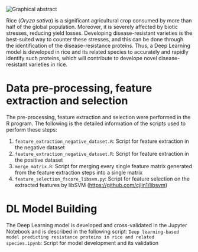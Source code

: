 
![Graphical abstract](https://github.com/VedikaaDhiman/Deep-learning-based-model-predicting-resistance-proteins-in-rice-and-related-species/blob/main/Abstract.png?raw=true)

Rice (_Oryza sativa_) is a significant agricultural crop consumed by more than half of the global population. Moreover, it is severely affected by biotic stresses, reducing yield losses. Developing disease-resistant varieties is the best-suited way to counter these stresses, and this can be done through the identification of the disease-resistance proteins. Thus, a Deep Learning model is developed in rice and its related species to accurately and rapidly identify such proteins, which will contribute to develope novel disease-resistant varieties in rice.

# Data pre-processing, feature extraction and selection

The pre-processing, feature extraction and selection were performed in the R program. The following is the detailed information of the scripts used to perform these steps:
1. ```feature_extraction_negative_dataset.R```: Script for feature extraction in the negative dataset
2. ```feature_extraction_negative_dataset.R```: Script for feature extraction in the positive dataset
3. ```merge_matrix.R```: Script for merging every single feature matrix generated from the feature extraction steps into a single matrix
4. ```feature_selection_fscore_libsvm.py```: Script for feature selection on the extracted features by libSVM (https://github.com/cjlin1/libsvm)

# DL Model Building

The Deep Learning model is developed and cross-validated in the Jupyter Notebook and is described in the following script:
```Deep learning-based model predicting resistance proteins in rice and related species.ipynb```: Script for model development and its validation

